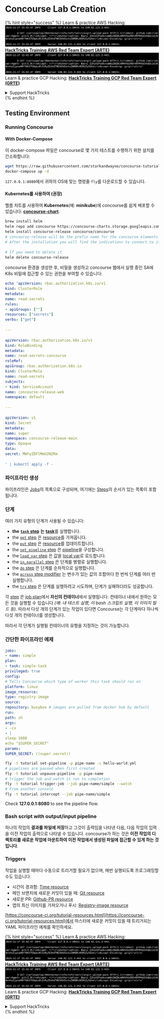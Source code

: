 # Concourse Lab Creation

{% hint style="success" %}
Learn & practice AWS Hacking:<img src="../../.gitbook/assets/image (1).png" alt="" data-size="line">[**HackTricks Training AWS Red Team Expert (ARTE)**](https://training.hacktricks.xyz/courses/arte)<img src="../../.gitbook/assets/image (1).png" alt="" data-size="line">\
Learn & practice GCP Hacking: <img src="../../.gitbook/assets/image (2).png" alt="" data-size="line">[**HackTricks Training GCP Red Team Expert (GRTE)**<img src="../../.gitbook/assets/image (2).png" alt="" data-size="line">](https://training.hacktricks.xyz/courses/grte)

<details>

<summary>Support HackTricks</summary>

* Check the [**subscription plans**](https://github.com/sponsors/carlospolop)!
* **Join the** 💬 [**Discord group**](https://discord.gg/hRep4RUj7f) or the [**telegram group**](https://t.me/peass) or **follow** us on **Twitter** 🐦 [**@hacktricks\_live**](https://twitter.com/hacktricks\_live)**.**
* **Share hacking tricks by submitting PRs to the** [**HackTricks**](https://github.com/carlospolop/hacktricks) and [**HackTricks Cloud**](https://github.com/carlospolop/hacktricks-cloud) github repos.

</details>
{% endhint %}

## Testing Environment

### Running Concourse

#### With Docker-Compose

이 docker-compose 파일은 concourse로 몇 가지 테스트를 수행하기 위한 설치를 간소화합니다:
```bash
wget https://raw.githubusercontent.com/starkandwayne/concourse-tutorial/master/docker-compose.yml
docker-compose up -d
```
`127.0.0.1:8080`에서 귀하의 OS에 맞는 명령줄 `fly`를 다운로드할 수 있습니다.

#### Kubernetes를 사용하여 (권장)

헬름 차트를 사용하여 **Kubernetes**(예: **minikube**)에 concourse를 쉽게 배포할 수 있습니다: [**concourse-chart**](https://github.com/concourse/concourse-chart).
```bash
brew install helm
helm repo add concourse https://concourse-charts.storage.googleapis.com/
helm install concourse-release concourse/concourse
# concourse-release will be the prefix name for the concourse elements in k8s
# After the installation you will find the indications to connect to it in the console

# If you need to delete it
helm delete concourse-release
```
concourse 환경을 생성한 후, 비밀을 생성하고 concourse 웹에서 실행 중인 SA에 K8s 비밀에 접근할 수 있는 권한을 부여할 수 있습니다:
```yaml
echo 'apiVersion: rbac.authorization.k8s.io/v1
kind: ClusterRole
metadata:
name: read-secrets
rules:
- apiGroups: [""]
resources: ["secrets"]
verbs: ["get"]

---

apiVersion: rbac.authorization.k8s.io/v1
kind: RoleBinding
metadata:
name: read-secrets-concourse
roleRef:
apiGroup: rbac.authorization.k8s.io
kind: ClusterRole
name: read-secrets
subjects:
- kind: ServiceAccount
name: concourse-release-web
namespace: default

---

apiVersion: v1
kind: Secret
metadata:
name: super
namespace: concourse-release-main
type: Opaque
data:
secret: MWYyZDFlMmU2N2Rm

' | kubectl apply -f -
```
### 파이프라인 생성

파이프라인은 [Jobs](https://concourse-ci.org/jobs.html)의 목록으로 구성되며, 여기에는 [Steps](https://concourse-ci.org/steps.html)의 순서가 있는 목록이 포함됩니다.

### 단계

여러 가지 유형의 단계가 사용될 수 있습니다:

* **the** [**`task` step**](https://concourse-ci.org/task-step.html) **는** [**task**](https://concourse-ci.org/tasks.html)를 실행합니다.
* the [`get` step](https://concourse-ci.org/get-step.html) 은 [resource](https://concourse-ci.org/resources.html)를 가져옵니다.
* the [`put` step](https://concourse-ci.org/put-step.html) 은 [resource](https://concourse-ci.org/resources.html)를 업데이트합니다.
* the [`set_pipeline` step](https://concourse-ci.org/set-pipeline-step.html) 은 [pipeline](https://concourse-ci.org/pipelines.html)을 구성합니다.
* the [`load_var` step](https://concourse-ci.org/load-var-step.html) 은 값을 [local var](https://concourse-ci.org/vars.html#local-vars)로 로드합니다.
* the [`in_parallel` step](https://concourse-ci.org/in-parallel-step.html) 은 단계를 병렬로 실행합니다.
* the [`do` step](https://concourse-ci.org/do-step.html) 은 단계를 순차적으로 실행합니다.
* the [`across` step modifier](https://concourse-ci.org/across-step.html#schema.across) 는 변수가 있는 값의 조합마다 한 번씩 단계를 여러 번 실행합니다.
* the [`try` step](https://concourse-ci.org/try-step.html) 은 단계를 실행하려고 시도하며, 단계가 실패하더라도 성공합니다.

각 [step](https://concourse-ci.org/steps.html) 은 [job plan](https://concourse-ci.org/jobs.html#schema.job.plan)에서 **자신의 컨테이너**에서 실행됩니다. 컨테이너 내에서 원하는 모든 것을 실행할 수 있습니다 _(예: 내 테스트 실행, 이 bash 스크립트 실행, 이 이미지 빌드 등)_. 따라서 다섯 개의 단계가 있는 작업이 있다면 Concourse는 각 단계마다 하나씩 다섯 개의 컨테이너를 생성합니다.

따라서 각 단계가 실행될 컨테이너의 유형을 지정하는 것이 가능합니다.

### 간단한 파이프라인 예제
```yaml
jobs:
- name: simple
plan:
- task: simple-task
privileged: true
config:
# Tells Concourse which type of worker this task should run on
platform: linux
image_resource:
type: registry-image
source:
repository: busybox # images are pulled from docker hub by default
run:
path: sh
args:
- -cx
- |
sleep 1000
echo "$SUPER_SECRET"
params:
SUPER_SECRET: ((super.secret))
```

```bash
fly -t tutorial set-pipeline -p pipe-name -c hello-world.yml
# pipelines are paused when first created
fly -t tutorial unpause-pipeline -p pipe-name
# trigger the job and watch it run to completion
fly -t tutorial trigger-job --job pipe-name/simple --watch
# From another console
fly -t tutorial intercept --job pipe-name/simple
```
Check **127.0.0.1:8080** to see the pipeline flow.

### Bash script with output/input pipeline

하나의 작업의 **결과를 파일에 저장**하고 그것이 출력임을 나타낸 다음, 다음 작업의 입력을 이전 작업의 출력으로 나타낼 수 있습니다. concourse가 하는 것은 **이전 작업의 디렉토리를 새로운 작업에 마운트하여 이전 작업에서 생성된 파일에 접근할 수 있게 하는 것입니다**.

### Triggers

작업을 실행할 때마다 수동으로 트리거할 필요가 없으며, 매번 실행되도록 프로그래밍할 수도 있습니다:

* 시간이 경과함: [Time resource](https://github.com/concourse/time-resource/)
* 메인 브랜치에 새로운 커밋이 있을 때: [Git resource](https://github.com/concourse/git-resource)
* 새로운 PR: [Github-PR resource](https://github.com/telia-oss/github-pr-resource)
* 앱의 최신 이미지를 가져오거나 푸시: [Registry-image resource](https://github.com/concourse/registry-image-resource/)

[https://concourse-ci.org/tutorial-resources.html](https://concourse-ci.org/tutorial-resources.html)에서 마스터에 새로운 커밋이 있을 때 트리거되는 YAML 파이프라인 예제를 확인하세요.

{% hint style="success" %}
Learn & practice AWS Hacking:<img src="../../.gitbook/assets/image (1).png" alt="" data-size="line">[**HackTricks Training AWS Red Team Expert (ARTE)**](https://training.hacktricks.xyz/courses/arte)<img src="../../.gitbook/assets/image (1).png" alt="" data-size="line">\
Learn & practice GCP Hacking: <img src="../../.gitbook/assets/image (2).png" alt="" data-size="line">[**HackTricks Training GCP Red Team Expert (GRTE)**<img src="../../.gitbook/assets/image (2).png" alt="" data-size="line">](https://training.hacktricks.xyz/courses/grte)

<details>

<summary>Support HackTricks</summary>

* Check the [**subscription plans**](https://github.com/sponsors/carlospolop)!
* **Join the** 💬 [**Discord group**](https://discord.gg/hRep4RUj7f) or the [**telegram group**](https://t.me/peass) or **follow** us on **Twitter** 🐦 [**@hacktricks\_live**](https://twitter.com/hacktricks\_live)**.**
* **Share hacking tricks by submitting PRs to the** [**HackTricks**](https://github.com/carlospolop/hacktricks) and [**HackTricks Cloud**](https://github.com/carlospolop/hacktricks-cloud) github repos.

</details>
{% endhint %}
